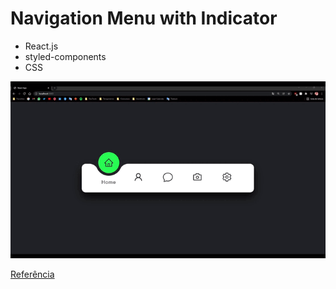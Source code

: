 # Navigation Menu with Indicator

* React.js
* styled-components
* CSS


![preview](menu-indicator.gif)


[Referência](https://youtu.be/ArTVfdHOB-M)
